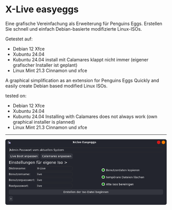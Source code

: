 # X-Live easyeggs


Eine grafische Vereinfachung als Erweiterung für Penguins Eggs. 
Erstellen Sie schnell und einfach Debian-basierte modifizierte Linux-ISOs.

Getestet auf:
- Debian 12 Xfce
- Xubuntu 24.04
- Kubuntu 24.04 install mit Calamares klappt nicht immer (eigener grafischer Installer ist geplant)
- Linux Mint 21.3 Cinnamon und xfce 

A graphical simplification as an extension for Penguins Eggs
Quickly and easily create Debian based modified Linux ISOs.


tested on:
- Debian 12 Xfce
- Xubuntu 24.04
- Kubuntu 24.04 Installing with Calamares does not always work (own graphical installer is planned)
- Linux Mint 21.3 Cinnamon und xfce

---

![EASYEGGS](easyeggs-view.png)


